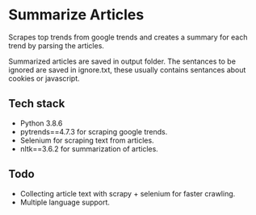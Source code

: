 # Summarize Articles
Scrapes top trends from google trends and creates a summary for each trend by parsing the articles.

Summarized articles are saved in output folder. The sentances to be ignored are saved in ignore.txt, these usually contains sentances about cookies or javascript.

## Tech stack
* Python 3.8.6
* pytrends==4.7.3 for scraping google trends.
* Selenium for scraping text from articles.
* nltk==3.6.2 for summarization of articles.

## Todo
* Collecting article text with scrapy + selenium for faster crawling.
* Multiple language support.